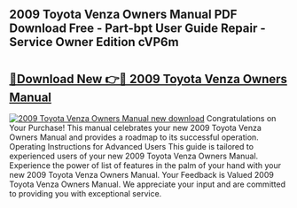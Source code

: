 ## 2009 Toyota Venza Owners Manual PDF Download Free - Part-bpt User Guide Repair - Service Owner Edition cVP6m

# <h2><a href="http://bc418.oget.top/?id=2009+Toyota+Venza+Owners+Manual">🔗Download New 👉🔴 2009 Toyota Venza Owners Manual</a></h2>

[![2009 Toyota Venza Owners Manual new download](https://i.imgur.com/5g1atiW.png)](http://bc418.oget.top/?id=2009+Toyota+Venza+Owners+Manual)
Congratulations on Your Purchase! This manual celebrates your new 2009 Toyota Venza Owners Manual and provides a roadmap to its successful operation. Operating Instructions for Advanced Users This guide is tailored to experienced users of your new 2009 Toyota Venza Owners Manual. Experience the power of list of features in the palm of your hand with your new 2009 Toyota Venza Owners Manual. Your Feedback is Valued 2009 Toyota Venza Owners Manual. We appreciate your input and are committed to providing you with exceptional service.
